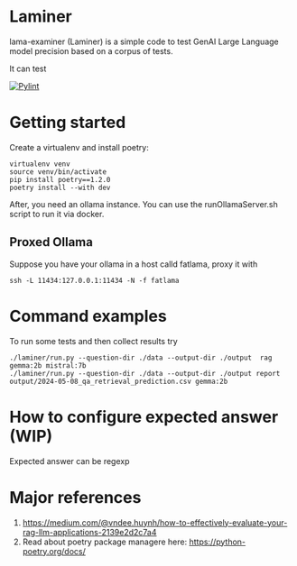 # Laminer
lama-examiner (Laminer) is a simple code to test GenAI Large Language model precision based on a corpus of tests.

It can test

[![Pylint](https://github.com/daitangio/laminer/actions/workflows/pylint.yml/badge.svg)](https://github.com/daitangio/laminer/actions/workflows/pylint.yml)

# Getting started
Create a virtualenv and install poetry:

    virtualenv venv
    source venv/bin/activate
    pip install poetry==1.2.0
    poetry install --with dev

After, you need an ollama instance. You can use the runOllamaServer.sh script to run it via docker.

## Proxed Ollama
Suppose you have your ollama in a host calld fatlama, proxy it with

    ssh -L 11434:127.0.0.1:11434 -N -f fatlama


# Command examples

To run some tests and then collect results try

    ./laminer/run.py --question-dir ./data --output-dir ./output  rag gemma:2b mistral:7b     
    ./laminer/run.py --question-dir ./data --output-dir ./output report output/2024-05-08_qa_retrieval_prediction.csv gemma:2b

# How to configure expected answer (WIP)

Expected answer can be regexp


# Major references

1) https://medium.com/@vndee.huynh/how-to-effectively-evaluate-your-rag-llm-applications-2139e2d2c7a4
2) Read about poetry package managere here: https://python-poetry.org/docs/